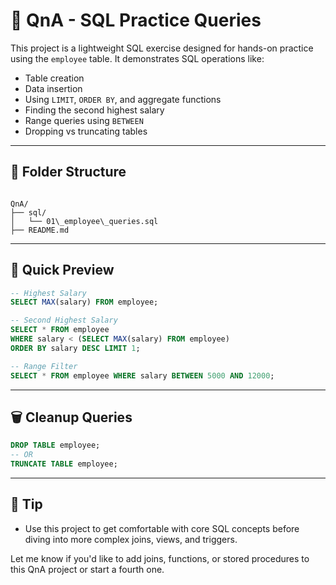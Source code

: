 # 🧠 QnA - SQL Practice Queries

This project is a lightweight SQL exercise designed for hands-on practice using the `employee` table. It demonstrates SQL operations like:

- Table creation
- Data insertion
- Using `LIMIT`, `ORDER BY`, and aggregate functions
- Finding the second highest salary
- Range queries using `BETWEEN`
- Dropping vs truncating tables

---

## 📁 Folder Structure

```

QnA/
├── sql/
│   └── 01\_employee\_queries.sql
├── README.md

````

---

## 🧪 Quick Preview

```sql
-- Highest Salary
SELECT MAX(salary) FROM employee;

-- Second Highest Salary
SELECT * FROM employee 
WHERE salary < (SELECT MAX(salary) FROM employee) 
ORDER BY salary DESC LIMIT 1;

-- Range Filter
SELECT * FROM employee WHERE salary BETWEEN 5000 AND 12000;
````

---

## 🗑️ Cleanup Queries

```sql
DROP TABLE employee;
-- OR
TRUNCATE TABLE employee;
```

---

## 📌 Tip

* Use this project to get comfortable with core SQL concepts before diving into more complex joins, views, and triggers.

Let me know if you'd like to add joins, functions, or stored procedures to this QnA project or start a fourth one.
